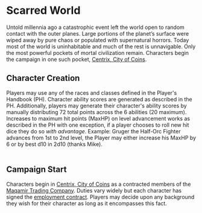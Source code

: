 # Scarred World
Untold millennia ago a catastrophic event left the world open to random contact with the outer planes. Large portions of the planet’s surface were wiped away by pure chaos or populated with supernatural horrors. Today most of the world is uninhabitable and much of the rest is unnavigable. Only the most powerful pockets of mortal civilization remain. Characters begin the campaign in one such pocket, [Centrix, City of Coins](./city-of-coins.md).

## Character Creation
Players may use any of the races and classes defined in the Player's Handbook (PH). Character ability scores are generated as described in the PH. Additionally, players may generate their character's ability scores by manually distributing 72 total points across the 6 abilities (20 maximum). Increases to maximum hit points (MaxHP) on level advancement works as described in the PH with one exception, if a player chooses to roll new hit dice they do so *with advantage*. Example: Gruger the Half-Orc Fighter advances from 1st to 2nd level, the Player may either increase his MaxHP by 6 or by best d10 in 2d10 (thanks Mike).
<br><br>

## Campaign Start
Characters begin in [Centrix, City of Coins](./city-of-coins.md) as a contracted members of the [Maqamir Trading Company](./maqamir.md). Duties vary widely but each character has signed the [employment contract](./contract.md). Players may decide upon any background they wish for their character as long as it encompasses this fact.
<br><br>

